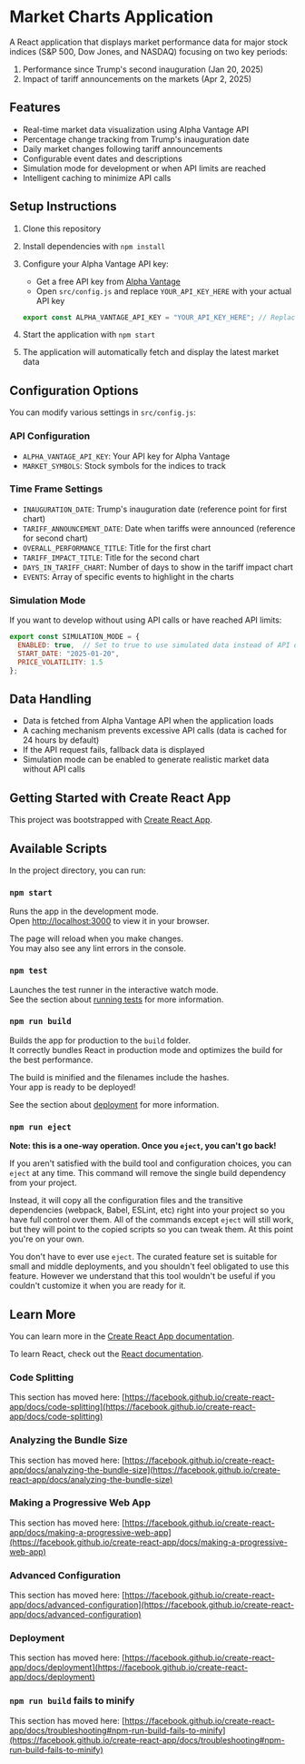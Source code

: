 # Market Charts Application

A React application that displays market performance data for major stock indices (S&P 500, Dow Jones, and NASDAQ) focusing on two key periods:

1. Performance since Trump's second inauguration (Jan 20, 2025)
2. Impact of tariff announcements on the markets (Apr 2, 2025)

## Features

- Real-time market data visualization using Alpha Vantage API
- Percentage change tracking from Trump's inauguration date
- Daily market changes following tariff announcements
- Configurable event dates and descriptions
- Simulation mode for development or when API limits are reached
- Intelligent caching to minimize API calls

## Setup Instructions

1. Clone this repository
2. Install dependencies with `npm install`
3. Configure your Alpha Vantage API key:
   - Get a free API key from [Alpha Vantage](https://www.alphavantage.co/support/#api-key)
   - Open `src/config.js` and replace `YOUR_API_KEY_HERE` with your actual API key

   ```javascript
   export const ALPHA_VANTAGE_API_KEY = "YOUR_API_KEY_HERE"; // Replace with your actual API key
   ```

4. Start the application with `npm start`
5. The application will automatically fetch and display the latest market data

## Configuration Options

You can modify various settings in `src/config.js`:

### API Configuration
- `ALPHA_VANTAGE_API_KEY`: Your API key for Alpha Vantage
- `MARKET_SYMBOLS`: Stock symbols for the indices to track

### Time Frame Settings
- `INAUGURATION_DATE`: Trump's inauguration date (reference point for first chart)
- `TARIFF_ANNOUNCEMENT_DATE`: Date when tariffs were announced (reference for second chart)
- `OVERALL_PERFORMANCE_TITLE`: Title for the first chart
- `TARIFF_IMPACT_TITLE`: Title for the second chart
- `DAYS_IN_TARIFF_CHART`: Number of days to show in the tariff impact chart
- `EVENTS`: Array of specific events to highlight in the charts

### Simulation Mode
If you want to develop without using API calls or have reached API limits:

```javascript
export const SIMULATION_MODE = {
  ENABLED: true,  // Set to true to use simulated data instead of API data
  START_DATE: "2025-01-20",
  PRICE_VOLATILITY: 1.5
};
```

## Data Handling

- Data is fetched from Alpha Vantage API when the application loads
- A caching mechanism prevents excessive API calls (data is cached for 24 hours by default)
- If the API request fails, fallback data is displayed
- Simulation mode can be enabled to generate realistic market data without API calls

## Getting Started with Create React App

This project was bootstrapped with [Create React App](https://github.com/facebook/create-react-app).

## Available Scripts

In the project directory, you can run:

### `npm start`

Runs the app in the development mode.\
Open [http://localhost:3000](http://localhost:3000) to view it in your browser.

The page will reload when you make changes.\
You may also see any lint errors in the console.

### `npm test`

Launches the test runner in the interactive watch mode.\
See the section about [running tests](https://facebook.github.io/create-react-app/docs/running-tests) for more information.

### `npm run build`

Builds the app for production to the `build` folder.\
It correctly bundles React in production mode and optimizes the build for the best performance.

The build is minified and the filenames include the hashes.\
Your app is ready to be deployed!

See the section about [deployment](https://facebook.github.io/create-react-app/docs/deployment) for more information.

### `npm run eject`

**Note: this is a one-way operation. Once you `eject`, you can't go back!**

If you aren't satisfied with the build tool and configuration choices, you can `eject` at any time. This command will remove the single build dependency from your project.

Instead, it will copy all the configuration files and the transitive dependencies (webpack, Babel, ESLint, etc) right into your project so you have full control over them. All of the commands except `eject` will still work, but they will point to the copied scripts so you can tweak them. At this point you're on your own.

You don't have to ever use `eject`. The curated feature set is suitable for small and middle deployments, and you shouldn't feel obligated to use this feature. However we understand that this tool wouldn't be useful if you couldn't customize it when you are ready for it.

## Learn More

You can learn more in the [Create React App documentation](https://facebook.github.io/create-react-app/docs/getting-started).

To learn React, check out the [React documentation](https://reactjs.org/).

### Code Splitting

This section has moved here: [https://facebook.github.io/create-react-app/docs/code-splitting](https://facebook.github.io/create-react-app/docs/code-splitting)

### Analyzing the Bundle Size

This section has moved here: [https://facebook.github.io/create-react-app/docs/analyzing-the-bundle-size](https://facebook.github.io/create-react-app/docs/analyzing-the-bundle-size)

### Making a Progressive Web App

This section has moved here: [https://facebook.github.io/create-react-app/docs/making-a-progressive-web-app](https://facebook.github.io/create-react-app/docs/making-a-progressive-web-app)

### Advanced Configuration

This section has moved here: [https://facebook.github.io/create-react-app/docs/advanced-configuration](https://facebook.github.io/create-react-app/docs/advanced-configuration)

### Deployment

This section has moved here: [https://facebook.github.io/create-react-app/docs/deployment](https://facebook.github.io/create-react-app/docs/deployment)

### `npm run build` fails to minify

This section has moved here: [https://facebook.github.io/create-react-app/docs/troubleshooting#npm-run-build-fails-to-minify](https://facebook.github.io/create-react-app/docs/troubleshooting#npm-run-build-fails-to-minify)
